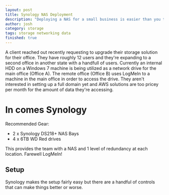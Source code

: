 ```yaml
---
layout: post
title: Synology NAS Deployment
description: "Deploying a NAS for a small business is easier than you think."
author: josh
category: storage
tags: storage networking data
finished: true
---
```


A client reached out recently requesting to upgrade their storage solution for their office. They have roughly 12 users and they're expanding to a second office in another state with a handfull of users. Currently an internal HDD on a Windows 7 machine is being utilized as a network drive for the main office (Office A). The remote office (Office B) uses LogMeIn to a machine in the main office in order to access the drive. They aren't interested in setting up a full domain yet and AWS solutions are too pricey per month for the amount of data they're accessing.

# In comes Synology

Recommended Gear:

- 2 x Synology DS218+ NAS Bays
- 4 x 6TB WD Red drives

This provides the team with a NAS and 1 level of redundancy at each location. Farewell LogMeIn!

## Setup

Synology makes the setup fairly easy but there are a handful of controls that can make things better or worse.